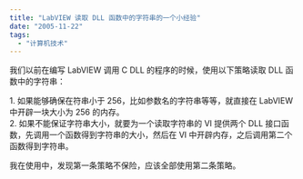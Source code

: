 ```yaml
---
title: "LabVIEW 读取 DLL 函数中的字符串的一个小经验"
date: "2005-11-22"
tags: 
  - "计算机技术"
---
```


我们以前在编写 LabVIEW 调用 C DLL 的程序的时候，使用以下策略读取 DLL 函数中的字符串：

1\. 如果能够确保在符串小于 256，比如参数名的字符串等等，就直接在 LabVIEW 中开辟一块大小为 256 的内存。  
2\. 如果不能保证字符串大小，就要为一个读取字符串的 VI 提供两个 DLL 接口函数，先调用一个函数得到字符串的大小，然后在 VI 中开辟内存，之后调用第二个函数得到字符串。

我在使用中，发现第一条策略不保险，应该全部使用第二条策略。
